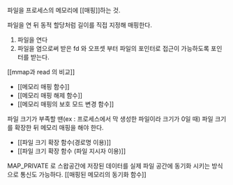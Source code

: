 파일을 프로세스의 메모리에 [[매핑]]하는 것.

파일을 연 뒤 동적 할당처럼 길이를 직접 지정해 매핑한다.
1) 파일을 연다
2) 파일을 염으로써 받은 fd 와 오프셋 부터 파일의 포인터로 접근이 가능하도록 포인터를 받는다.

[[mmap과 read 의 비교]]

 
 
- [[메모리 매핑 함수]]
- [[메모리 매핑 해제 함수]]
- [[메모리 매핑의 보호 모드 변경 함수]]


파일 크기가 부족할 땐(ex : 프로세스에서 막 생성한 파일이라 크기가 0일 때)
파일 크기를 확장한 뒤 메모리 매핑을 해야 한다.
- [[파일 크기 확장 함수(경로명 이용)]]
- [[파일 크기 확장 함수 (파일 지시자 이용)]]


MAP_PRIVATE 로 스왑공간에 저장된 데이터를 실제 파일 공간에 동기화 시키는 방식으로 통신도 가능하다.
[[매핑된 메모리의 동기화 함수]]
